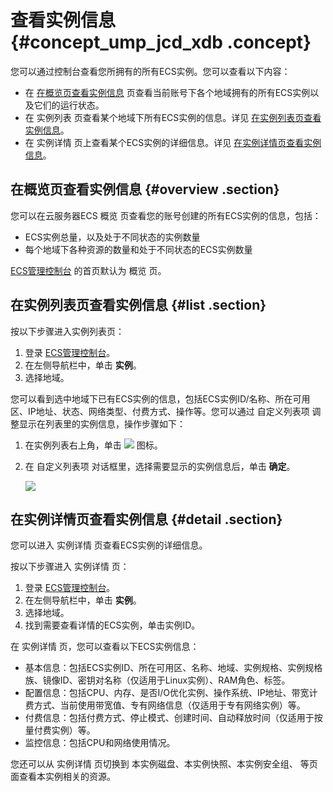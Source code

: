 # 查看实例信息 {#concept_ump_jcd_xdb .concept}

您可以通过控制台查看您所拥有的所有ECS实例。您可以查看以下内容：

-   在 [在概览页查看实例信息](#) 页查看当前账号下各个地域拥有的所有ECS实例以及它们的运行状态。
-   在 实例列表 页查看某个地域下所有ECS实例的信息。详见 [在实例列表页查看实例信息](#)。
-   在 实例详情 页上查看某个ECS实例的详细信息。详见 [在实例详情页查看实例信息](#)。

## 在概览页查看实例信息 {#overview .section}

您可以在云服务器ECS 概览 页查看您的账号创建的所有ECS实例的信息，包括：

-   ECS实例总量，以及处于不同状态的实例数量
-   每个地域下各种资源的数量和处于不同状态的ECS实例数量

[ECS管理控制台](https://ecs.console.aliyun.com/?spm=a2c4g.11186623.2.8.FNEORG#/home) 的首页默认为 概览 页。

## 在实例列表页查看实例信息 {#list .section}

按以下步骤进入实例列表页：

1.  登录 [ECS管理控制台](https://ecs.console.aliyun.com/?spm=a2c4g.11186623.2.9.FNEORG#/home)。
2.  在左侧导航栏中，单击 **实例**。
3.  选择地域。

您可以看到选中地域下已有ECS实例的信息，包括ECS实例ID/名称、所在可用区、IP地址、状态、网络类型、付费方式、操作等。您可以通过 自定义列表项 调整显示在列表里的实例信息，操作步骤如下：

1.  在实例列表右上角，单击 ![](http://docs-aliyun.cn-hangzhou.oss.aliyun-inc.com/assets/pic/25441/cn_zh/1514174627852/icon_CustomizeItem.png) 图标。
2.  在 自定义列表项 对话框里，选择需要显示的实例信息后，单击 **确定**。

    ![](http://static-aliyun-doc.oss-cn-hangzhou.aliyuncs.com/assets/img/9639/15433995725368_zh-CN.png)


## 在实例详情页查看实例信息 {#detail .section}

您可以进入 实例详情 页查看ECS实例的详细信息。

按以下步骤进入 实例详情 页：

1.  登录 [ECS管理控制台](https://ecs.console.aliyun.com/?spm=a2c4g.11186623.2.11.FNEORG#/home)。
2.  在左侧导航栏中，单击 **实例**。
3.  选择地域。
4.  找到需要查看详情的ECS实例，单击实例ID。

在 实例详情 页，您可以查看以下ECS实例信息：

-   基本信息：包括ECS实例ID、所在可用区、名称、地域、实例规格、实例规格族、镜像ID、密钥对名称（仅适用于Linux实例）、RAM角色、标签。
-   配置信息：包括CPU、内存、是否I/O优化实例、操作系统、IP地址、带宽计费方式、当前使用带宽值、专有网络信息（仅适用于专有网络实例）等。
-   付费信息：包括付费方式、停止模式、创建时间、自动释放时间（仅适用于按量付费实例）等。
-   监控信息：包括CPU和网络使用情况。

您还可以从 实例详情 页切换到 本实例磁盘、本实例快照、本实例安全组、 等页面查看本实例相关的资源。

